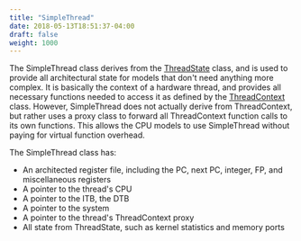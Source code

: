 ```yaml
---
title: "SimpleThread"
date: 2018-05-13T18:51:37-04:00
draft: false
weight: 1000
---
```


The SimpleThread class derives from the
[ThreadState](ThreadState "wikilink") class, and is used to provide all
architectural state for models that don't need anything more complex. It
is basically the context of a hardware thread, and provides all
necessary functions needed to access it as defined by the
[ThreadContext](ThreadContext "wikilink") class. However, SimpleThread
does not actually derive from ThreadContext, but rather uses a proxy
class to forward all ThreadContext function calls to its own functions.
This allows the CPU models to use SimpleThread without paying for
virtual function overhead.

The SimpleThread class has:

  - An architected register file, including the PC, next PC, integer,
    FP, and miscellaneous registers
  - A pointer to the thread's CPU
  - A pointer to the ITB, the DTB
  - A pointer to the system
  - A pointer to the thread's ThreadContext proxy
  - All state from ThreadState, such as kernel statistics and memory
    ports

